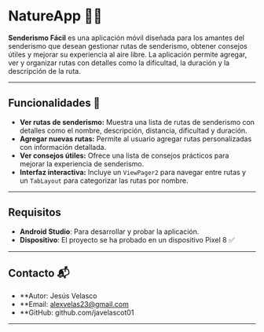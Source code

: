 # NatureApp 🥾🌄

**Senderismo Fácil** es una aplicación móvil diseñada para los amantes del senderismo que desean gestionar rutas de senderismo, obtener consejos útiles y mejorar su experiencia al aire libre. La aplicación permite agregar, ver y organizar rutas con detalles como la dificultad, la duración y la descripción de la ruta.

---

## Funcionalidades 🚀

- **Ver rutas de senderismo:** Muestra una lista de rutas de senderismo con detalles como el nombre, descripción, distancia, dificultad y duración.
- **Agregar nuevas rutas:** Permite al usuario agregar rutas personalizadas con información detallada.
- **Ver consejos útiles:** Ofrece una lista de consejos prácticos para mejorar la experiencia de senderismo.
- **Interfaz interactiva:** Incluye un `ViewPager2` para navegar entre rutas y un `TabLayout` para categorizar las rutas por nombre.

---

## Requisitos

- **Android Studio**: Para desarrollar y probar la aplicación.
- **Dispositivo**: El proyecto se ha probado en un dispositivo Pixel 8 ✅

---
## Contacto 📬
- **Autor: Jesús Velasco
- **Email: alexvelas23@gmail.com
- **GitHub: github.com/javelascot01
---

